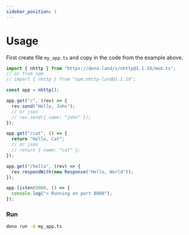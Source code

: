 ```yaml
---
sidebar_position: 1
---
```


# Usage

First create file `my_app.ts` and copy in the code from the example above.

```js
import { nhttp } from "https://deno.land/x/nhttp@1.1.19/mod.ts";
// or from npm
// import { nhttp } from "npm:nhttp-land@1.1.19";

const app = nhttp();

app.get("/", (rev) => {
  rev.send("Hello, John");
  // or json
  // rev.send({ name: "john" });
});

app.get("/cat", () => {
  return "Hello, Cat";
  // or json
  // return { name: "cat" };
});

app.get("/hello", (rev) => {
  rev.respondWith(new Response("Hello, World"));
});

app.listen(8000, () => {
  console.log("> Running on port 8000");
});
```

### Run

```bash
deno run -A my_app.ts
```
